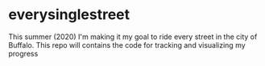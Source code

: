 # everysinglestreet

This summer (2020) I'm making it my goal to ride every street in the city of Buffalo. This repo will contains the code for tracking and visualizing my progress